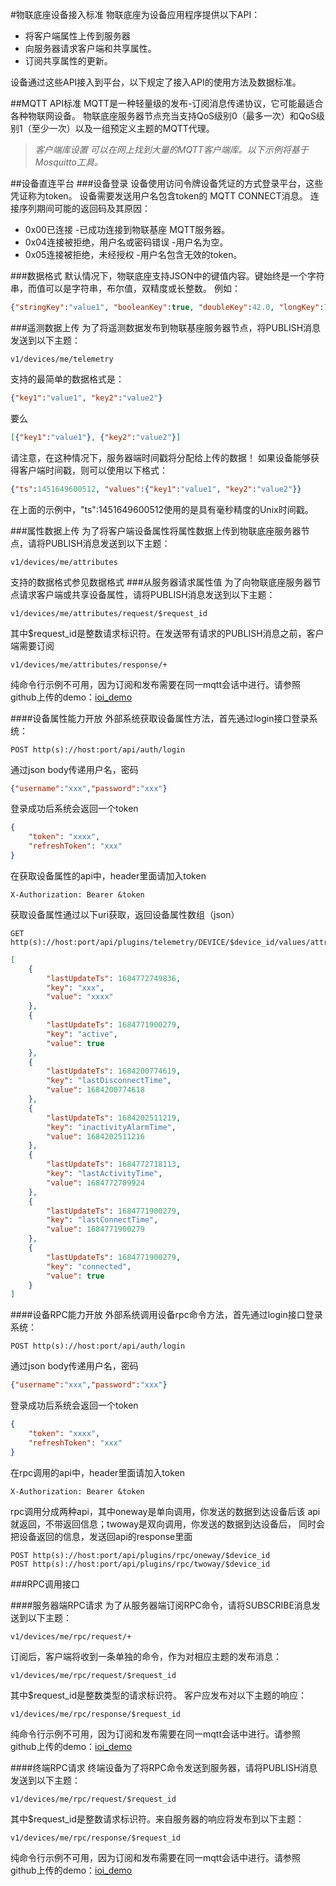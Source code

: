 #物联底座设备接入标准
物联底座为设备应用程序提供以下API：
- 将客户端属性上传到服务器
- 向服务器请求客户端和共享属性。
- 订阅共享属性的更新。

设备通过这些API接入到平台，以下规定了接入API的使用方法及数据标准。

##MQTT API标准
MQTT是一种轻量级的发布-订阅消息传递协议，它可能最适合各种物联网设备。
物联底座服务器节点充当支持QoS级别0（最多一次）和QoS级别1（至少一次）以及一组预定义主题的MQTT代理。

>*客户端库设置
可以在网上找到大量的MQTT客户端库。以下示例将基于Mosquitto工具。*

##设备直连平台
###设备登录
设备使用访问令牌设备凭证的方式登录平台，这些凭证称为token。
设备需要发送用户名包含token的 MQTT CONNECT消息。
连接序列期间可能的返回码及其原因：
- 0x00已连接 -已成功连接到物联基座 MQTT服务器。
- 0x04连接被拒绝，用户名或密码错误 -用户名为空。
- 0x05连接被拒绝，未经授权 -用户名包含无效的token。


###<span id="d">数据格式</spana>
默认情况下，物联底座支持JSON中的键值内容。键始终是一个字符串，而值可以是字符串，布尔值，双精度或长整数。
例如：
```json
{"stringKey":"value1", "booleanKey":true, "doubleKey":42.0, "longKey":73}
````
###遥测数据上传
为了将遥测数据发布到物联基座服务器节点，将PUBLISH消息发送到以下主题：
```uri
v1/devices/me/telemetry
```
支持的最简单的数据格式是：
```json
{"key1":"value1", "key2":"value2"}
```
要么
```json
[{"key1":"value1"}, {"key2":"value2"}]
```
请注意，在这种情况下，服务器端时间戳将分配给上传的数据！
如果设备能够获得客户端时间戳，则可以使用以下格式：
```json
{"ts":1451649600512, "values":{"key1":"value1", "key2":"value2"}}
```
在上面的示例中，"ts":1451649600512使用的是具有毫秒精度的Unix时间戳。


###属性数据上传
为了将客户端设备属性将属性数据上传到物联底座服务器节点，请将PUBLISH消息发送到以下主题：
```uri
v1/devices/me/attributes
```
支持的数据格式参见<a herf='#d'>数据格式</a>
###从服务器请求属性值
为了向物联底座服务器节点请求客户端或共享设备属性，请将PUBLISH消息发送到以下主题：
```uri
v1/devices/me/attributes/request/$request_id
```
其中\$request_id是整数请求标识符。在发送带有请求的PUBLISH消息之前，客户端需要订阅
```uri
v1/devices/me/attributes/response/+
```
纯命令行示例不可用，因为订阅和发布需要在同一mqtt会话中进行。请参照github上传的demo：[ioi_demo](https://github.com/OS-H/iot/tree/main/iot_demo)

####设备属性能力开放
外部系统获取设备属性方法，首先通过login接口登录系统：
```uri
POST http(s)://host:port/api/auth/login
```
通过json body传递用户名，密码
```json
{"username":"xxx","password":"xxx"}
```
登录成功后系统会返回一个token
```json
{
    "token": "xxxx",
    "refreshToken": "xxx"
}
```
在获取设备属性的api中，header里面请加入token
```uri
X-Authorization: Bearer &token
```
获取设备属性通过以下uri获取，返回设备属性数组（json）
```uri
GET http(s)://host:port/api/plugins/telemetry/DEVICE/$device_id/values/attributes
```
```json
[
    {
        "lastUpdateTs": 1684772749836,
        "key": "xxx",
        "value": "xxxx"
    },
    {
        "lastUpdateTs": 1684771900279,
        "key": "active",
        "value": true
    },
    {
        "lastUpdateTs": 1684200774619,
        "key": "lastDisconnectTime",
        "value": 1684200774618
    },
    {
        "lastUpdateTs": 1684202511219,
        "key": "inactivityAlarmTime",
        "value": 1684202511216
    },
    {
        "lastUpdateTs": 1684772718113,
        "key": "lastActivityTime",
        "value": 1684772709924
    },
    {
        "lastUpdateTs": 1684771900279,
        "key": "lastConnectTime",
        "value": 1684771900279
    },
    {
        "lastUpdateTs": 1684771900279,
        "key": "connected",
        "value": true
    }
]
```

####设备RPC能力开放
外部系统调用设备rpc命令方法，首先通过login接口登录系统：
```uri
POST http(s)://host:port/api/auth/login
```
通过json body传递用户名，密码
```json
{"username":"xxx","password":"xxx"}
```
登录成功后系统会返回一个token
```json
{
    "token": "xxxx",
    "refreshToken": "xxx"
}
```
在rpc调用的api中，header里面请加入token
```uri
X-Authorization: Bearer &token
```
rpc调用分成两种api，其中oneway是单向调用，你发送的数据到达设备后该
api就返回，不带返回信息；twoway是双向调用，你发送的数据到达设备后，
同时会把设备返回的信息，发送回api的response里面
```uri
POST http(s)://host:port/api/plugins/rpc/oneway/$device_id
POST http(s)://host:port/api/plugins/rpc/twoway/$device_id
```

###RPC调用接口


####服务器端RPC请求
为了从服务器端订阅RPC命令，请将SUBSCRIBE消息发送到以下主题：
```uri
v1/devices/me/rpc/request/+
```
订阅后，客户端将收到一条单独的命令，作为对相应主题的发布消息：
```uri
v1/devices/me/rpc/request/$request_id
```
其中\$request_id是整数类型的请求标识符。
客户应发布对以下主题的响应：
```uri
v1/devices/me/rpc/response/$request_id
```
纯命令行示例不可用，因为订阅和发布需要在同一mqtt会话中进行。请参照github上传的demo：[ioi_demo](https://github.com/OS-H/iot/tree/main/iot_demo)

####终端RPC请求
终端设备为了将RPC命令发送到服务器，请将PUBLISH消息发送到以下主题：
```uri
v1/devices/me/rpc/request/$request_id
```
其中\$request_id是整数请求标识符。来自服务器的响应将发布到以下主题：
```uri
v1/devices/me/rpc/response/$request_id
```
纯命令行示例不可用，因为订阅和发布需要在同一mqtt会话中进行。请参照github上传的demo：[ioi_demo](https://github.com/OS-H/iot/tree/main/iot_demo)
